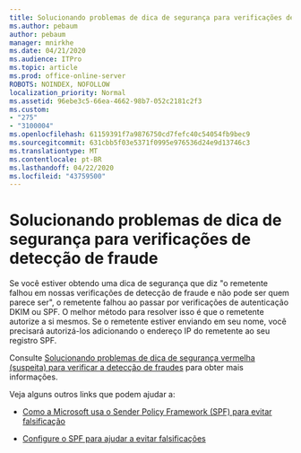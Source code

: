 ```yaml
---
title: Solucionando problemas de dica de segurança para verificações de detecção de fraude
ms.author: pebaum
author: pebaum
manager: mnirkhe
ms.date: 04/21/2020
ms.audience: ITPro
ms.topic: article
ms.prod: office-online-server
ROBOTS: NOINDEX, NOFOLLOW
localization_priority: Normal
ms.assetid: 96ebe3c5-66ea-4662-98b7-052c2181c2f3
ms.custom:
- "275"
- "3100004"
ms.openlocfilehash: 61159391f7a9876750cd7fefc40c54054fb9bec9
ms.sourcegitcommit: 631cbb5f03e5371f0995e976536d24e9d13746c3
ms.translationtype: MT
ms.contentlocale: pt-BR
ms.lasthandoff: 04/22/2020
ms.locfileid: "43759500"
---
```

# <a name="troubleshooting-the-safety-tip-for-fraud-detection-checks"></a>Solucionando problemas de dica de segurança para verificações de detecção de fraude

Se você estiver obtendo uma dica de segurança que diz "o remetente falhou em nossas verificações de detecção de fraude e não pode ser quem parece ser", o remetente falhou ao passar por verificações de autenticação DKIM ou SPF. O melhor método para resolver isso é que o remetente autorize a si mesmos. Se o remetente estiver enviando em seu nome, você precisará autorizá-los adicionando o endereço IP do remetente ao seu registro SPF.
  
Consulte [Solucionando problemas de dica de segurança vermelha (suspeita) para verificar a detecção de fraudes](https://blogs.msdn.microsoft.com/tzink/2016/11/02/troubleshooting-the-red-suspicious-safety-tip-for-fraud-detection-checks/) para obter mais informações.
  
Veja alguns outros links que podem ajudar a:
  
- [Como a Microsoft usa o Sender Policy Framework (SPF) para evitar falsificação](https://docs.microsoft.com/office365/SecurityCompliance/how-office-365-uses-spf-to-prevent-spoofing)

- [Configure o SPF para ajudar a evitar falsificações](https://docs.microsoft.com/office365/SecurityCompliance/set-up-spf-in-office-365-to-help-prevent-spoofing)

